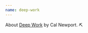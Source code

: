 ```yaml
---
name: deep-work
---
```

About [Deep Work](https://www.calnewport.com/books/deep-work/) by Cal Newport. ⛏

